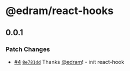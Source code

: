 # @edram/react-hooks

## 0.0.1

### Patch Changes

- [#4](https://github.com/edram/packages/pull/4) [`8e781dd`](https://github.com/edram/packages/commit/8e781dd01b3c6bf29620a65a52a104855d8b0f0d) Thanks [@edram](https://github.com/edram)! - init react-hook
